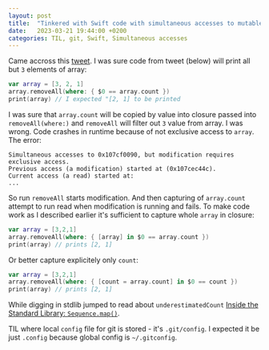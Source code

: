 ```yaml
---
layout: post
title:  "Tinkered with Swift code with simultaneous accesses to mutable struct"
date:   2023-03-21 19:44:00 +0200
categories: TIL, git, Swift, Simultaneous accesses
---
```

Came accross this [tweet](https://twitter.com/v_pradeilles/status/1638210113461964800?s=43&t=6rmSjK21fIpso2_vOjKRhg). I was sure code from tweet (below) will print all but `3` elements of array:
```swift
var array = [3, 2, 1]
array.removeAll(where: { $0 == array.count })
print(array) // I expected "[2, 1] to be printed
```
I was sure that `array.count` will be copied by value into closure passed into `removeAll(where:)` and `removeAll` will filter out `3` value from array.
I was wrong. Code crashes in runtime because of not exclusive access to `array`. The error:
```
Simultaneous accesses to 0x107cf0090, but modification requires exclusive access.
Previous access (a modification) started at (0x107cec44c).
Current access (a read) started at:
...
```
So run `removeAll` starts modification. And then capturing of `array.count` attempt to run read when modification is running and fails.
To make code work as I described earlier it's sufficient to capture whole `array` in closure:
```swift
var array = [3,2,1]
array.removeAll(where: { [array] in $0 == array.count })
print(array) // prints [2, 1]
```
Or better capture explicitely only `count`:
```swift
var array = [3,2,1]
array.removeAll(where: { [count = array.count] in $0 == count })
print(array) // prints [2, 1]
```

While digging in stdlib jumped to read about `underestimatedCount` [Inside the Standard Library: `Sequence.map()`](https://www.hackingwithswift.com/articles/173/inside-the-standard-library-sequence-map).


TIL where local `config` file for git is stored - it's `.git/config`. I expected it be just `.config` because global config is `~/.gitconfig`.
